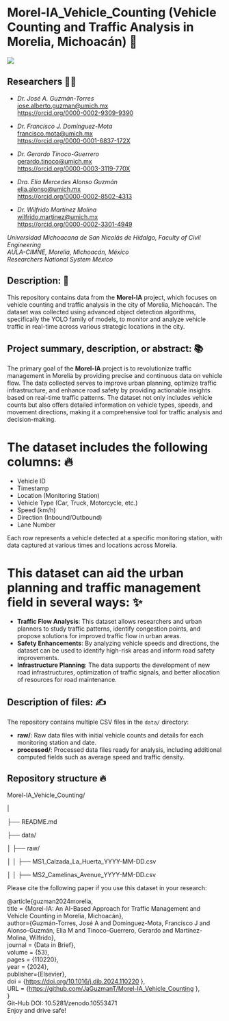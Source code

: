 # Morel-IA_Vehicle_Counting (Vehicle Counting and Traffic Analysis in Morelia, Michoacán) 🚗
![](TrafficFlow.png)

## Researchers 🧑‍🔬
- *Dr. José A. Guzmán-Torres* <br />
jose.alberto.guzman@umich.mx <br />
https://orcid.org/0000-0002-9309-9390

- *Dr. Francisco J. Domínguez-Mota* <br />
francisco.mota@umich.mx <br />
https://orcid.org/0000-0001-6837-172X

- *Dr. Gerardo Tinoco-Guerrero* <br />
gerardo.tinoco@umich.mx <br />
https://orcid.org/0000-0003-3119-770X

- *Dra. Elia Mercedes Alonso Guzmán* <br />
elia.alonso@umich.mx <br />
https://orcid.org/0000-0002-8502-4313

- *Dr. Wilfrido Martínez Molina* <br />
wilfrido.martinez@umich.mx <br />
https://orcid.org/0000-0002-3301-4949

*Universidad Michoacana de San Nicolás de Hidalgo, Faculty of Civil Engineering* <br />
*AULA-CIMNE, Morelia, Michoacán, México* <br />
*Researchers National System México*

## Description: 📝
This repository contains data from the **Morel-IA** project, which focuses on vehicle counting and traffic analysis in the city of Morelia, Michoacán. The dataset was collected using advanced object detection algorithms, specifically the YOLO family of models, to monitor and analyze vehicle traffic in real-time across various strategic locations in the city.

## Project summary, description, or abstract: 📚
The primary goal of the **Morel-IA** project is to revolutionize traffic management in Morelia by providing precise and continuous data on vehicle flow. The data collected serves to improve urban planning, optimize traffic infrastructure, and enhance road safety by providing actionable insights based on real-time traffic patterns. The dataset not only includes vehicle counts but also offers detailed information on vehicle types, speeds, and movement directions, making it a comprehensive tool for traffic analysis and decision-making.

# The dataset includes the following columns: 🔥
- Vehicle ID <br />
- Timestamp <br />
- Location (Monitoring Station) <br />
- Vehicle Type (Car, Truck, Motorcycle, etc.) <br />
- Speed (km/h) <br />
- Direction (Inbound/Outbound) <br />
- Lane Number <br />

Each row represents a vehicle detected at a specific monitoring station, with data captured at various times and locations across Morelia.

# This dataset can aid the urban planning and traffic management field in several ways: ✨
- **Traffic Flow Analysis**: This dataset allows researchers and urban planners to study traffic patterns, identify congestion points, and propose solutions for improved traffic flow in urban areas.
- **Safety Enhancements**: By analyzing vehicle speeds and directions, the dataset can be used to identify high-risk areas and inform road safety improvements.
- **Infrastructure Planning**: The data supports the development of new road infrastructures, optimization of traffic signals, and better allocation of resources for road maintenance.

## Description of files: ✍️
The repository contains multiple CSV files in the `data/` directory:
- **raw/**: Raw data files with initial vehicle counts and details for each monitoring station and date.
- **processed/**: Processed data files ready for analysis, including additional computed fields such as average speed and traffic density.

## Repository structure 🔥
Morel-IA_Vehicle_Counting/

|

├── README.md 

├── data/</br>

│   ├── raw/</br>

│   │   ├── MS1_Calzada_La_Huerta_YYYY-MM-DD.csv

│   │   ├── MS2_Camelinas_Avenue_YYYY-MM-DD.csv

Please cite the following paper if you use this dataset in your research:

@article{guzman2024morelia, <br />
  title = {Morel-IA: An AI-Based Approach for Traffic Management and Vehicle Counting in Morelia, Michoacán}, <br />
  author={Guzmán-Torres, José A and Domínguez-Mota, Francisco J and Alonso-Guzmán, Elia M and Tinoco-Guerrero, Gerardo and Martínez-Molina, Wilfrido}, <br />
  journal = {Data in Brief}, <br />
  volume = {53}, <br />
  pages = {110220}, <br />
  year = {2024}, <br />
  publisher={Elsevier}, <br />
  doi = {https://doi.org/10.1016/j.dib.2024.110220 }, <br />
    URL = {https://github.com/JaGuzmanT/Morel-IA_Vehicle_Counting }, <br />
} <br />
Git-Hub DOI: 10.5281/zenodo.10553471 <br />
Enjoy and drive safe!
